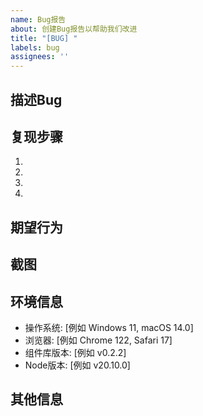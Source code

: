 ```yaml
---
name: Bug报告
about: 创建Bug报告以帮助我们改进
title: "[BUG] "
labels: bug
assignees: ''
---
```


## 描述Bug
<!-- 请清晰简洁地描述该Bug -->

## 复现步骤
<!-- 如何复现该问题: -->
1. 
2. 
3. 
4. 

## 期望行为
<!-- 清晰简洁地描述你期望发生的事情 -->

## 截图
<!-- 如果适用，添加截图来帮助解释你的问题 -->

## 环境信息
 - 操作系统: [例如 Windows 11, macOS 14.0]
 - 浏览器: [例如 Chrome 122, Safari 17]
 - 组件库版本: [例如 v0.2.2]
 - Node版本: [例如 v20.10.0]

## 其他信息
<!-- 在此处添加与问题相关的任何其他信息 --> 
